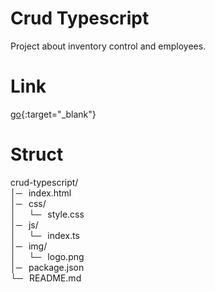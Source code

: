# Crud Typescript
Project about inventory control and employees.
# Link
[go](https://typescript-yk22gs.stackblitz.io){:target="_blank"}
# Struct
crud-typescript/
<br />│─⠀index.html
<br />│─⠀css/
<br />│⠀⠀└─⠀style.css
<br />│─⠀js/
<br />│⠀⠀└─⠀index.ts
<br />│─⠀img/
<br />│⠀⠀└─⠀logo.png
<br />│─⠀package.json
<br />└─⠀README.md

